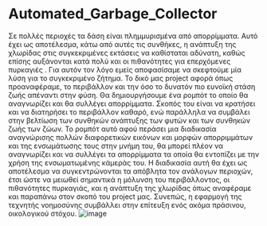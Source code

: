 # Automated_Garbage_Collector
 Σε πολλές περιοχές τα δάση είναι πλημμυρισμένα από απορρίμματα. Αυτό έχει ως αποτέλεσμα, κάτω από αυτές τις συνθήκες, η ανάπτυξη της χλωρίδας στις συγκεκριμένες εκτάσεις να καθίσταται αδύνατη, καθώς επίσης αυξάνονται κατά πολύ και οι πιθανότητες για επερχόμενες πυρκαγιές . Για αυτόν τον λόγο εμείς αποφασίσαμε να σκεφτούμε μία λύση για το συγκεκριμένο ζήτημα. Το δικό μας project αφορά όπως προαναφέραμε, το περιβάλλον και την όσο το δυνατόν πιο ευνοϊκή στάση ζωής απέναντι στην φύση. Θα δημιουργήσουμε ένα ρομπότ το οποίο θα αναγνωρίζει και θα συλλέγει απορρίμματα.  Σκοπός του είναι να κρατήσει και να διατηρήσει το περιβάλλον καθαρό, ενώ παράλληλα να συμβάλει στην βελτίωση των συνθηκών ανάπτυξης των φυτών και των συνθηκών ζωής των ζώων. Το ρομπότ αυτό αφού περάσει μια διαδικασία αναγνώρισης πολλών διαφορετικών εικόνων και μορφών απορριμμάτων και της ενσωμάτωσης τους στην μνήμη του, θα μπορεί πλέον να αναγνωρίζει και να συλλέγει τα απορρίμματα τα οποία θα εντοπίζει με την χρήση της ενσωματωμένης κάμεράς του. Η διαδικασία αυτή θα έχει ως αποτέλεσμα να συγκεντρώνονται τα απόβλητα τον ανάλογων περιοχών, έτσι ώστε να μειωθεί σημαντικά η μόλυνση του περιβάλλοντος, οι πιθανότητες πυρκαγιάς, και η ανάπτυξη της χλωρίδας όπως αναφέραμε και παραπάνω στον σκοπό του project μας. Συνεπώς, η εφαρμογή της τεχνητής νοημοσύνης συμβάλλει στην επίτευξη ενός ακόμα πράσινου, οικολογικού στόχου.
![image](https://user-images.githubusercontent.com/46720501/111274106-44c7bd80-863d-11eb-9859-b9c40981877b.png)
